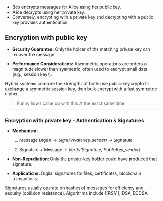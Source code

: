
- Bob encrypts messages for Alice using her public key.
- Alice decrypts using her private key.
- Conversely, encrypting with a private key and decrypting with a public key provides authentication.

## Encryption with public key

- **Security Guarantee:** Only the holder of the matching private key can recover the message.
    
- **Performance Considerations:** Asymmetric operations are orders of magnitude slower than symmetric; often used to encrypt small data (e.g., session keys).
    

Hybrid systems combine the strengths of both: use public‑key crypto to exchange a symmetric session key, then bulk‑encrypt with a fast symmetric cipher.
 > Funny how I came up with this at the exact same time.

---

### Encryption with private key - Authentication & Signatures

- **Mechanism:**
    
    1. Message Digest → _Sign(PrivateKey_sender)_ → Signature
        
    2. Signature + Message → _Verify(Signature, PublicKey_sender)_
        
- **Non‑Repudiation:** Only the private‑key holder could have produced that signature.
    
- **Applications:** Digital signatures for files, certificates, blockchain transactions.

Signatures usually operate on hashes of messages for efficiency and security (collision resistance). Algorithms include [[RSA]], DSA, ECDSA.